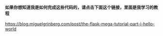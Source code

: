 #### 如果你想知道我是如何完成这些代码的，请点击下面这个链接，里面是我学习的教程
https://blog.miguelgrinberg.com/post/the-flask-mega-tutorial-part-i-hello-world
